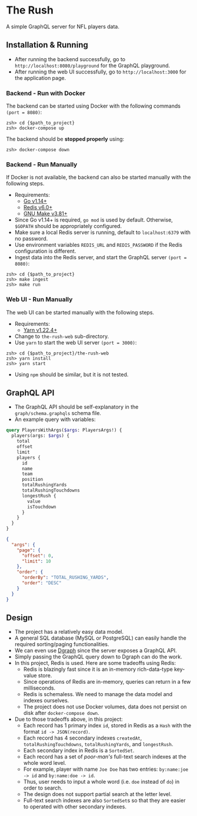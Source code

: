 # The Rush

A simple GraphQL server for NFL players data.

## Installation & Running

- After running the backend successfully, go to `http://localhost:8080/playground` for the GraphQL playground.
- After running the web UI successfully, go to `http://localhost:3000` for the application page.

### Backend - Run with Docker

The backend can be started using Docker with the following commands `(port = 8080)`:

```
zsh> cd {$path_to_project}
zsh> docker-compose up
```

The backend should be **stopped properly** using:

```
zsh> docker-compose down
```

### Backend - Run Manually

If Docker is not available, the backend can also be started manually with the following steps.

- Requirements:
    - [Go v1.14+](https://golang.org/)
    - [Redis v6.0+](https://redis.io/)
    - [GNU Make v3.81+](https://www.gnu.org/software/make/)
- Since Go v1.14+ is required, `go mod` is used by default. Otherwise, `$GOPATH` should be appropriately configured.
- Make sure a local Redis server is running, default to `localhost:6379` with no password.
- Use environment variables `REDIS_URL` and `REDIS_PASSWORD` if the Redis configuration is different.
- Ingest data into the Redis server, and start the GraphQL server `(port = 8080)`:

```
zsh> cd {$path_to_project}
zsh> make ingest
zsh> make run
```

### Web UI - Run Manually

The web UI can be started manually with the following steps.

- Requirements:
    - [Yarn v1.22.4+](https://yarnpkg.com/)
- Change to `the-rush-web` sub-directory.
- Use `yarn` to start the web UI server `(port = 3000)`:

```
zsh> cd {$path_to_project}/the-rush-web
zsh> yarn install
zsh> yarn start
```

- Using `npm` should be similar, but it is not tested.

## GraphQL API

- The GraphQL API should be self-explanatory in the `graph/schema.graphqls` schema file.
- An example query with variables:

```graphql
query PlayersWithArgs($args: PlayersArgs!) {
  players(args: $args) {
    total
    offset
    limit
    players {
      id
      name
      team
      position
      totalRushingYards
      totalRushingTouchdowns
      longestRush {
        value
        isTouchdown
      }
    }
  }
}
```

```json
{
  "args": {
    "page": {
      "offset": 0,
      "limit": 10
    },
    "order": {
      "orderBy": "TOTAL_RUSHING_YARDS",
      "order": "DESC"
    }
  }
}
```

## Design

- The project has a relatively easy data model.
- A general SQL database (MySQL or PostgreSQL) can easily handle the required sorting/paging functionalities.
- We can even use [Dgraph](https://dgraph.io/) since the server exposes a GraphQL API.
- Simply passing the GraphQL query down to Dgraph can do the work.
- In this project, Redis is used. Here are some tradeoffs using Redis:
  - Redis is blazingly fast since it is an in-memory rich-data-type key-value store.
  - Since operations of Redis are in-memory, queries can return in a few milliseconds.
  - Redis is schemaless. We need to manage the data model and indexes ourselves.
  - The project does not use Docker volumes, data does not persist on disk after `docker-compose down`.
- Due to those tradeoffs above, in this project:
  - Each record has 1 primary index `id`, stored in Redis as a `Hash` with the format `id -> JSON(record)`.
  - Each record has 4 secondary indexes `createdAt`, `totalRushingTouchdowns`, `totalRushingYards`, and `longestRush`.
  - Each secondary index in Redis is a `SortedSet`.
  - Each record has a set of _poor-man's_ full-text search indexes at the whole word level.
  - For example, player with name `Joe Doe` has two entries: `by:name:joe -> id` and `by:name:doe -> id`.
  - Thus, user needs to input a whole word (i.e. `doe` instead of `do`) in order to search.
  - The design does not support partial search at the letter level.
  - Full-text search indexes are also `SortedSet`s so that they are easier to operated with other secondary indexes.
